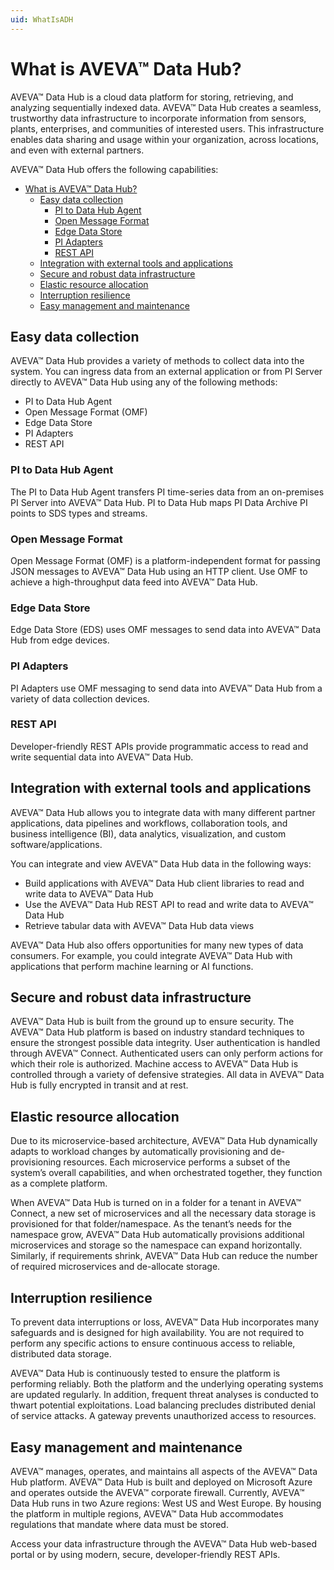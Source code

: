 ```yaml
---
uid: WhatIsADH
---
```


# What is AVEVA™ Data Hub?

AVEVA™ Data Hub is a cloud data platform for storing, retrieving, and analyzing sequentially indexed data. AVEVA™ Data Hub creates a seamless, trustworthy data infrastructure to incorporate information from sensors, plants, enterprises, and communities of interested users. This infrastructure enables data sharing and usage within your organization, across locations, and even with external partners.

AVEVA™ Data Hub offers the following capabilities: 

- [What is AVEVA™ Data Hub?](#what-is-aveva-data-hub)
  - [Easy data collection](#easy-data-collection)
    - [PI to Data Hub Agent](#pi-to-data-hub-agent)
    - [Open Message Format](#open-message-format)
    - [Edge Data Store](#edge-data-store)
    - [PI Adapters](#pi-adapters)
    - [REST API](#rest-api)
  - [Integration with external tools and applications](#integration-with-external-tools-and-applications)
  - [Secure and robust data infrastructure](#secure-and-robust-data-infrastructure)
  - [Elastic resource allocation](#elastic-resource-allocation)
  - [Interruption resilience](#interruption-resilience)
  - [Easy management and maintenance](#easy-management-and-maintenance)

## Easy data collection

AVEVA™ Data Hub provides a variety of methods to collect data into the system. You can ingress data from an external application or from PI Server directly to AVEVA™ Data Hub using any of the following methods: 

- PI to Data Hub Agent
- Open Message Format (OMF)
- Edge Data Store
- PI Adapters
- REST API

### PI to Data Hub Agent

The PI to Data Hub Agent transfers PI time-series data from an on-premises PI Server into AVEVA™ Data Hub. PI to Data Hub maps PI Data Archive PI points to SDS types and streams. 

### Open Message Format

Open Message Format (OMF) is a platform-independent format for passing JSON messages to AVEVA™ Data Hub using an HTTP client. Use OMF to achieve a high-throughput data feed into AVEVA™ Data Hub. 

### Edge Data Store

Edge Data Store (EDS) uses OMF messages to send data into AVEVA™ Data Hub from edge devices.

### PI Adapters 

PI Adapters use OMF messaging to send data into AVEVA™ Data Hub from a variety of data collection devices. 

### REST API 

Developer-friendly REST APIs provide programmatic access to read and write sequential data into AVEVA™ Data Hub. 

## Integration with external tools and applications

AVEVA™ Data Hub allows you to integrate data with many different partner applications, data pipelines and workflows, collaboration tools, and business intelligence (BI), data analytics, visualization, and custom software/applications. 

<!--Jason Ames 12/6/21 Commenting out this content until the Power BI connector is added to ADH.

A few examples include these tools: 

- Power BI 
- Grafana -->

You can integrate and view AVEVA™ Data Hub data in the following ways: 

- Build applications with AVEVA™ Data Hub client libraries to read and write data to AVEVA™ Data Hub 
- Use the AVEVA™ Data Hub REST API to read and write data to AVEVA™ Data Hub 
- Retrieve tabular data with AVEVA™ Data Hub data views 

AVEVA™ Data Hub also offers opportunities for many new types of data consumers. For example, you could integrate AVEVA™ Data Hub with applications that perform machine learning or AI functions. 

## Secure and robust data infrastructure

AVEVA™ Data Hub is built from the ground up to ensure security. The AVEVA™ Data Hub platform is based on industry standard techniques to ensure the strongest possible data integrity. User authentication is handled through AVEVA™ Connect. Authenticated users can only perform actions for which their role is authorized. Machine access to AVEVA™ Data Hub is controlled through a variety of defensive strategies. All data in AVEVA™ Data Hub is fully encrypted in transit and at rest. 

## Elastic resource allocation

Due to its microservice-based architecture, AVEVA™ Data Hub dynamically adapts to workload changes by automatically provisioning and de-provisioning resources. Each microservice performs a subset of the system’s overall capabilities, and when orchestrated together, they function as a complete platform. 

When AVEVA™ Data Hub is turned on in a folder for a tenant in AVEVA™ Connect, a new set of microservices and all the necessary data storage is provisioned for that folder/namespace. As the tenant’s needs for the namespace grow, AVEVA™ Data Hub automatically provisions additional microservices and storage so the namespace can expand horizontally. Similarly, if requirements shrink, AVEVA™ Data Hub can reduce the number of required microservices and de-allocate storage. 

## Interruption resilience

To prevent data interruptions or loss, AVEVA™ Data Hub incorporates many safeguards and is designed for high availability. You are not required to perform any specific actions to ensure continuous access to reliable, distributed data storage.

AVEVA™ Data Hub is continuously tested to ensure the platform is performing reliably. Both the platform and the underlying operating systems are updated regularly. In addition, frequent threat analyses is conducted to thwart potential exploitations. Load balancing precludes distributed denial of service attacks. A gateway prevents unauthorized access to resources.

## Easy management and maintenance

AVEVA™ manages, operates, and maintains all aspects of the AVEVA™ Data Hub platform. AVEVA™ Data Hub is built and deployed on Microsoft Azure and operates outside the AVEVA™ corporate firewall. Currently, AVEVA™ Data Hub runs in two Azure regions: West US and West Europe. By housing the platform in multiple regions, AVEVA™ Data Hub accommodates regulations that mandate where data must be stored.

Access your data infrastructure through the AVEVA™ Data Hub web-based portal or by using modern, secure, developer-friendly REST APIs.
